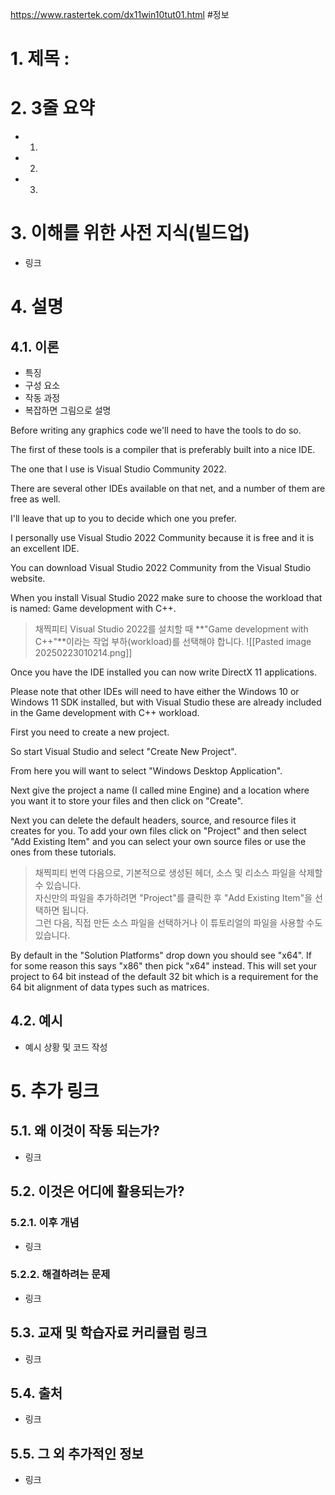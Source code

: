 https://www.rastertek.com/dx11win10tut01.html
#정보
# 1. 제목 :

# 2. 3줄 요약
- 1.
- 2.
- 3.
# 3. 이해를 위한 사전 지식(빌드업)
- 링크
# 4. 설명
## 4.1. 이론
- 특징
- 구성 요소
- 작동 과정
- 복잡하면 그림으로 설명

Before writing any graphics code we'll need to have the tools to do so.

The first of these tools is a compiler that is preferably built into a nice IDE.

The one that I use is Visual Studio Community 2022.

There are several other IDEs available on that net, and a number of them are free as well.

I'll leave that up to you to decide which one you prefer.

I personally use Visual Studio 2022 Community because it is free and it is an excellent IDE.

You can download Visual Studio 2022 Community from the Visual Studio website.

When you install Visual Studio 2022 make sure to choose the workload that is named: Game development with C++.
> 채찍피티
> Visual Studio 2022를 설치할 때 **"Game development with C++"**이라는 작업 부하(workload)를 선택해야 합니다.
![[Pasted image 20250223010214.png]]

Once you have the IDE installed you can now write DirectX 11 applications.

Please note that other IDEs will need to have either the Windows 10 or Windows 11 SDK installed, but with Visual Studio these are already included in the Game development with C++ workload.

First you need to create a new project.

So start Visual Studio and select "Create New Project".

From here you will want to select "Windows Desktop Application".

Next give the project a name (I called mine Engine) and a location where you want it to store your files and then click on "Create".

Next you can delete the default headers, source, and resource files it creates for you. To add your own files click on "Project" and then select "Add Existing Item" and you can select your own source files or use the ones from these tutorials.
>채찍피티 번역
>다음으로, 기본적으로 생성된 헤더, 소스 및 리소스 파일을 삭제할 수 있습니다.  
>자신만의 파일을 추가하려면 "Project"를 클릭한 후 "Add Existing Item"을 선택하면 됩니다.  
>그런 다음, 직접 만든 소스 파일을 선택하거나 이 튜토리얼의 파일을 사용할 수도 있습니다.

By default in the "Solution Platforms" drop down you should see "x64". If for some reason this says "x86" then pick "x64" instead. This will set your project to 64 bit instead of the default 32 bit which is a requirement for the 64 bit alignment of data types such as matrices.


## 4.2. 예시
- 예시 상황 및 코드 작성
# 5. 추가 링크

## 5.1. 왜 이것이 작동 되는가?
- 링크
## 5.2. 이것은 어디에 활용되는가?
### 5.2.1. 이후 개념
- 링크
### 5.2.2. 해결하려는 문제
- 링크
## 5.3. 교재 및 학습자료 커리큘럼 링크
- 링크
## 5.4. 출처
- 링크
## 5.5. 그 외 추가적인 정보
- 링크


